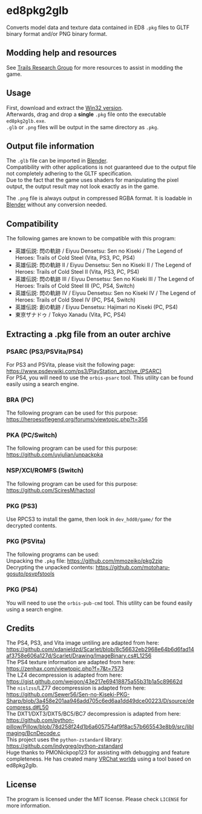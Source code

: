 # ed8pkg2glb

Converts model data and texture data contained in ED8 `.pkg` files to GLTF binary format and/or PNG binary format.  

## Modding help and resources

See [Trails Research Group](https://github.com/Trails-Research-Group) for more resources to assist in modding the game.  

## Usage

First, download and extract the [Win32 version](https://github.com/uyjulian/ed8pkg2glb/releases/latest/download/ed8pkg2glb-win32.zip).  
Afterwards, drag and drop a **single** `.pkg` file onto the executable `ed8pkg2glb.exe`.  
`.glb` or `.png` files will be output in the same directory as `.pkg`.  

## Output file information

The `.glb` file can be imported in [Blender](https://www.blender.org/).  
Compatibility with other applications is not guaranteed due to the output file not completely adhering to the GLTF specification.  
Due to the fact that the game uses shaders for manipulating the pixel output, the output result may not look exactly as in the game.  

The `.png` file is always output in compressed RGBA format. It is loadable in [Blender](https://www.blender.org/) without any conversion needed.  

## Compatibility

The following games are known to be compatible with this program:  
* 英雄伝説: 閃の軌跡 / Eiyuu Densetsu: Sen no Kiseki / The Legend of Heroes: Trails of Cold Steel (Vita, PS3, PC, PS4)
* 英雄伝説: 閃の軌跡 II / Eiyuu Densetsu: Sen no Kiseki II / The Legend of Heroes: Trails of Cold Steel II (Vita, PS3, PC, PS4)
* 英雄伝説: 閃の軌跡 III / Eiyuu Densetsu: Sen no Kiseki III / The Legend of Heroes: Trails of Cold Steel III (PC, PS4, Switch)
* 英雄伝説: 閃の軌跡 IV / Eiyuu Densetsu: Sen no Kiseki IV / The Legend of Heroes: Trails of Cold Steel IV (PC, PS4, Switch)
* 英雄伝説: 創の軌跡 / Eiyuu Densetsu: Hajimari no Kiseki (PC, PS4)
* 東亰ザナドゥ / Tokyo Xanadu (Vita, PC, PS4)

## Extracting a .pkg file from an outer archive

### PSARC (PS3/PSVita/PS4)
For PS3 and PSVita, please visit the following page: https://www.psdevwiki.com/ps3/PlayStation_archive_(PSARC)  
For PS4, you will need to use the `orbis-psarc` tool. This utility can be found easily using a search engine.  

### BRA (PC)
The following program can be used for this purpose: https://heroesoflegend.org/forums/viewtopic.php?t=356  

### PKA (PC/Switch)
The following program can be used for this purpose: https://github.com/uyjulian/unpackpka  

### NSP/XCI/ROMFS (Switch)
The following program can be used for this purpose: https://github.com/SciresM/hactool  

### PKG (PS3)
Use RPCS3 to install the game, then look in `dev_hdd0/game/` for the decrypted contents.  

### PKG (PSVita)
The following programs can be used:  
Unpacking the `.pkg` file: https://github.com/mmozeiko/pkg2zip  
Decrypting the unpacked contents: https://github.com/motoharu-gosuto/psvpfstools  

### PKG (PS4)
You will need to use the `orbis-pub-cmd` tool. This utility can be found easily using a search engine.  

## Credits

The PS4, PS3, and Vita image untiling are adapted from here: https://github.com/xdanieldzd/Scarlet/blob/8c56632eb2968e64b6d6fad14af3758e606a127d/Scarlet/Drawing/ImageBinary.cs#L1256  
The PS4 texture information are adapted from here: https://zenhax.com/viewtopic.php?f=7&t=7573  
The LZ4 decompression is adapted from here: https://gist.github.com/weigon/43e217e69418875a55b31b1a5c89662d  
The `nislzss`/LZ77 decompression is adapted from here: https://github.com/Sewer56/Sen-no-Kiseki-PKG-Sharp/blob/3a458e201aa946add705c6ed6aa1dd49dce00223/D/source/decompress.d#L50  
The DXT1/DXT3/DXT5/BC5/BC7 decompression is adapted from here: https://github.com/python-pillow/Pillow/blob/78d258f24d1b6a605754af9f8ac57b665543e8b9/src/libImaging/BcnDecode.c  
This project uses the `python-zstandard` library: https://github.com/indygreg/python-zstandard  
Huge thanks to PMONickpop123 for assisting with debugging and feature completeness. He has created many [VRChat worlds](https://vrchat.com/home/user/usr_f261268d-87ad-4281-94c0-33cb5085195b) using a tool based on ed8pkg2glb.  

## License

The program is licensed under the MIT license. Please check `LICENSE` for more information.
